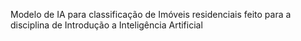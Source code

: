 Modelo de IA para classificação de Imóveis residenciais feito para a disciplina de Introdução a Inteligência Artificial
